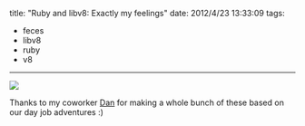 title: "Ruby and libv8: Exactly my feelings"
date: 2012/4/23 13:33:09
tags:
- feces
- libv8
- ruby
- v8
---
![](/files/misc/KimuraLIBV8.jpg)

Thanks to my coworker [Dan](http://dantylkowski.com/) for making a whole bunch of these based on our day job adventures :)

